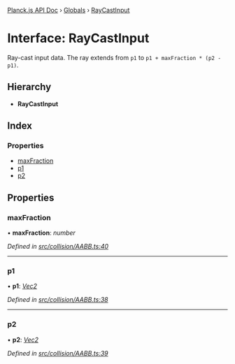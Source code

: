 [Planck.js API Doc](../README.md) › [Globals](../globals.md) › [RayCastInput](raycastinput.md)

# Interface: RayCastInput

Ray-cast input data. The ray extends from `p1` to `p1 + maxFraction * (p2 - p1)`.

## Hierarchy

* **RayCastInput**

## Index

### Properties

* [maxFraction](raycastinput.md#maxfraction)
* [p1](raycastinput.md#p1)
* [p2](raycastinput.md#p2)

## Properties

###  maxFraction

• **maxFraction**: *number*

*Defined in [src/collision/AABB.ts:40](https://github.com/shakiba/planck.js/blob/acc3bd8/src/collision/AABB.ts#L40)*

___

###  p1

• **p1**: *[Vec2](../classes/vec2.md)*

*Defined in [src/collision/AABB.ts:38](https://github.com/shakiba/planck.js/blob/acc3bd8/src/collision/AABB.ts#L38)*

___

###  p2

• **p2**: *[Vec2](../classes/vec2.md)*

*Defined in [src/collision/AABB.ts:39](https://github.com/shakiba/planck.js/blob/acc3bd8/src/collision/AABB.ts#L39)*
